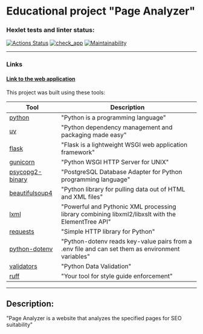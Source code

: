 # Educational project "Page Analyzer" #

### Hexlet tests and linter status:
[![Actions Status](https://github.com/AlexandrBorovkov/python-project-83/actions/workflows/hexlet-check.yml/badge.svg)](https://github.com/AlexandrBorovkov/python-project-83/actions)
[![check_app](https://github.com/AlexandrBorovkov/python-project-83/actions/workflows/check_app.yml/badge.svg)](https://github.com/AlexandrBorovkov/python-project-83/actions/workflows/check_app.yml)
[![Maintainability](https://api.codeclimate.com/v1/badges/bb373c7d77f76ff919f3/maintainability)](https://codeclimate.com/github/AlexandrBorovkov/python-project-83/maintainability)

---

### Links ###

#### [Link to the web application](https://python-project-83-ke72.onrender.com) ####

This project was built using these tools:

| Tool                                                                        | Description                                             |
|-----------------------------------------------------------------------------|---------------------------------------------------------|
| [python](https://www.python.org/downloads/)                                 | "Python is a programming language"      |
| [uv](https://docs.astral.sh/uv/)                                            | "Python dependency management and packaging made easy"|
| [flask](https://flask.palletsprojects.com/en/stable/)                       | "Flask is a lightweight WSGI web application framework" |
| [gunicorn](https://docs.gunicorn.org/en/latest/)                            | "Python WSGI HTTP Server for UNIX"|
| [psycopg2-binary](https://www.psycopg.org/docs/)                            | "PostgreSQL Database Adapter for Python programming language"|
| [beautifulsoup4](https://www.crummy.com/software/BeautifulSoup/bs4/doc/)    | "Python library for pulling data out of HTML and XML files"|
| [lxml](https://pypi.org/project/lxml/)                                      | "Powerful and Pythonic XML processing library combining libxml2/libxslt with the ElementTree API"|
| [requests](https://requests.readthedocs.io/en/latest/)                      | "Simple HTTP library for Python"|
| [python-dotenv](https://pypi.org/project/python-dotenv/)                    | "Python-dotenv reads key-value pairs from a .env file and can set them as environment variables"|
| [validators](https://validators.readthedocs.io/en/latest/)                  | "Python Data Validation"|
| [ruff](https://docs.astral.sh/ruff/)                                        | "Your tool for style guide enforcement"|

---

## Description: ##
"Page Analyzer is a website that analyzes the specified pages for SEO suitability"